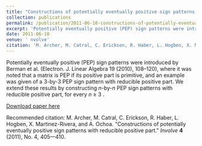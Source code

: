 ```yaml
---
title: "Constructions of potentially eventually positive sign patterns with reducible positive part"
collection: publications
permalink: /publication/2011-06-10-constructions-of-potentially-eventually-positive-sign-patterns-with-reducible-positive-part
excerpt: 'Potentially eventually positive (PEP) sign patterns were introduced by Berman et al. (Electron. J. Linear Algebra 19 (2010), 108–120), where it was noted that a matrix is PEP if its positive part is primitive, and an example was given of a 3-by-3 PEP sign pattern with reducible positive part. We extend these results by constructing <i>n</i>-by-<i>n</i> PEP sign patterns with reducible positive part, for every <i>n</i> ≥ 3 .'
date: 2011-06-10
venue: ' nvolve'
citation: 'M. Archer, M. Catral, C. Erickson, R. Haber, L. Hogben, X. Martinez-Rivera, and A. Ochoa. &quot;Constructions of potentially eventually positive sign patterns with reducible positive part.&quot; <i>Involve</i> <b>4</b> (2011), No. 4, 405—410.'
---
```

Potentially eventually positive (PEP) sign patterns were introduced by Berman et al. (Electron. J. Linear Algebra 19 (2010), 108–120), where it was noted that a matrix is PEP if its positive part is primitive, and an example was given of a 3-by-3 PEP sign pattern with reducible positive part. We extend these results by constructing <i>n</i>-by-<i>n</i> PEP sign patterns with reducible positive part, for every <i>n</i> ≥ 3 .

[Download paper here](https://doi.org/10.2140/involve.2011.4.405)

Recommended citation: M. Archer, M. Catral, C. Erickson, R. Haber, L. Hogben, X. Martinez-Rivera, and A. Ochoa. "Constructions of potentially eventually positive sign patterns with reducible positive part." <i>Involve</i> <b>4</b> (2011), No. 4, 405—410.